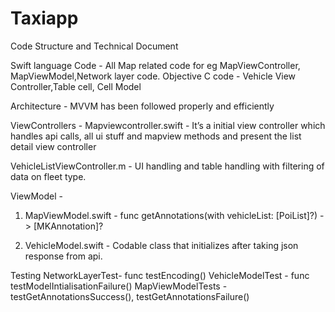 # Taxiapp
Code Structure and Technical Document


Swift language Code - All Map related code for eg MapViewController, MapViewModel,Network layer code.
Objective C code - Vehicle View Controller,Table cell, Cell Model 


Architecture - MVVM has been followed properly and efficiently

ViewControllers - 
 Mapviewcontroller.swift - It’s a initial view controller which handles api calls, all ui stuff and mapview methods and present the list detail view controller

VehicleListViewController.m - UI handling and table handling with filtering of data on fleet type.



ViewModel -
1. MapViewModel.swift -
              func getAnnotations(with vehicleList: [PoiList]?) -> [MKAnnotation]?

2. VehicleModel.swift  - Codable class that initializes after taking json response from api.


Testing 
NetworkLayerTest-  func  testEncoding()
VehicleModelTest - func testModelIntialisationFailure()
MapViewModelTests - testGetAnnotationsSuccess(), testGetAnnotationsFailure()
